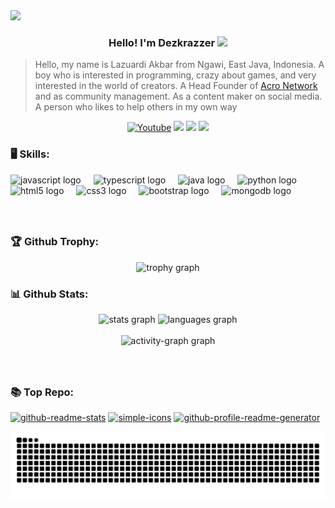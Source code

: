 <img src="https://user-images.githubusercontent.com/22107794/139580686-887df369-edb8-4bc8-b607-4fbf6d7e4866.gif">

<h3 align="center">
  Hello! I'm Dezkrazzer
  <img src="https://media.giphy.com/media/hvRJCLFzcasrR4ia7z/giphy.gif" width="28">
</h3>
 

 
> Hello, my name is Lazuardi Akbar from Ngawi, East Java, Indonesia. A boy who is interested in programming, crazy about games, and very interested in the world of creators. A Head Founder of [Acro Network](https://dsc.gg/acronetwork) and as community management. As a content maker on social media. A person who likes to help others in my own way

<p align="center">
  <a href="https://www.youtube.com/channel/UCho0s4LYgbs4nqXjwAASjTQ"><img alt="Youtube" title="Youtube" src="https://img.shields.io/badge/-YouTube-red?style=for-the-badge&logo=youtube&logoColor=white"/></a>
  <a href="https://dsc.gg/acronetwork" alt="Acro">
    <img src="https://img.shields.io/badge/-Discord-7289DA?style=for-the-badge&logoColor=white&logo=discord"/></a>
  <a href="https://www.instagram.com/lzuardiai" alt="@lzuardiai">
    <img src="https://img.shields.io/badge/-Instagram-7339B0?style=for-the-badge&logoColor=white&logo=instagram"/></a>
  <a href="https://www.facebook.com/lzuardiakbr" alt="lzuardiakbr">
    <img src="https://img.shields.io/badge/-Facebook-006AB9?style=for-the-badge&logoColor=white&logo=facebook"/></a>
</p>


### 🖥 Skills:

<div align="left">
  <img src="https://cdn.jsdelivr.net/gh/devicons/devicon/icons/javascript/javascript-original.svg" height="40" alt="javascript logo"  />
  <img width="12" />
  <img src="https://cdn.jsdelivr.net/gh/devicons/devicon/icons/typescript/typescript-original.svg" height="40" alt="typescript logo"  />
  <img width="12" />
  <img src="https://cdn.jsdelivr.net/gh/devicons/devicon/icons/java/java-original.svg" height="40" alt="java logo"  />
  <img width="12" />
  <img src="https://cdn.jsdelivr.net/gh/devicons/devicon/icons/python/python-original.svg" height="40" alt="python logo"  />
  <img width="12" />
  <img src="https://cdn.jsdelivr.net/gh/devicons/devicon/icons/html5/html5-original.svg" height="40" alt="html5 logo"  />
  <img width="12" />
  <img src="https://cdn.jsdelivr.net/gh/devicons/devicon/icons/css3/css3-original.svg" height="40" alt="css3 logo"  />
  <img width="12" />
  <img src="https://cdn.jsdelivr.net/gh/devicons/devicon/icons/bootstrap/bootstrap-original.svg" height="40" alt="bootstrap logo"  />
  <img width="12" />
  <img src="https://cdn.jsdelivr.net/gh/devicons/devicon/icons/mongodb/mongodb-original.svg" height="40" alt="mongodb logo"  />
</div>

###

<br>

### 🏆 Github Trophy:
<div align="center">
  <img src="https://github-profile-trophy.vercel.app?username=Dezkrazzer&theme=dracula&column=-1&row=1&margin-w=8&margin-h=8&no-bg=false&no-frame=false&order=4" height="150" alt="trophy graph"  />
</div>

###


### 📊 Github Stats:
<div align="center">
  <img src="https://github-readme-stats.vercel.app/api?username=Dezkrazzer&hide_title=false&hide_rank=false&show_icons=true&include_all_commits=true&count_private=true&disable_animations=false&theme=dracula&locale=en&hide_border=false&order=1" height="215" alt="stats graph"  />
  <img src="https://github-readme-stats.vercel.app/api/top-langs?username=Dezkrazzer&locale=en&hide_title=false&layout=compact&card_width=320&langs_count=10&theme=dracula&hide_border=false&order=2" height="215" alt="languages graph"  />
<br></br>
  <img src="https://github-readme-activity-graph.vercel.app/graph?username=Dezkrazzer&radius=16&theme=react&area=true&order=5" height="300" alt="activity-graph graph"  />
</div>

###

<br />

### 📚 Top Repo:
  <a href="https://github.com/Dezkrazzer/unesa-project"><img width="282" src="https://github-readme-stats.vercel.app/api/pin/?username=Dezkrazzer&repo=unesa-project&theme=react&bg_color=1F222E&title_color=F85D7F&icon_color=F8D866&hide_border=true&show_icons=true" alt="github-readme-stats"></a>
  <a href="https://github.com/Dezkrazzer/java-lyrics"><img width="282" src="https://denvercoder1-github-readme-stats.vercel.app/api/pin/?username=Dezkrazzer&repo=java-lyrics&theme=react&bg_color=1F222E&title_color=F85D7F&icon_color=F8D866&hide_border=true&show_icons=false" alt="simple-icons"></a>
  <a href="https://github.com/Dezkrazzer/aeeroobot"><img width="282" src="https://denvercoder1-github-readme-stats.vercel.app/api/pin/?username=Dezkrazzer&repo=aeeroobot&theme=react&bg_color=1F222E&title_color=F85D7F&icon_color=F8D866&hide_border=true&show_icons=false" alt="github-profile-readme-generator"></a>

<img src="https://raw.githubusercontent.com/Dezkrazzer/Dezkrazzer/output/snake.svg" alt="Snake animation" />

###
